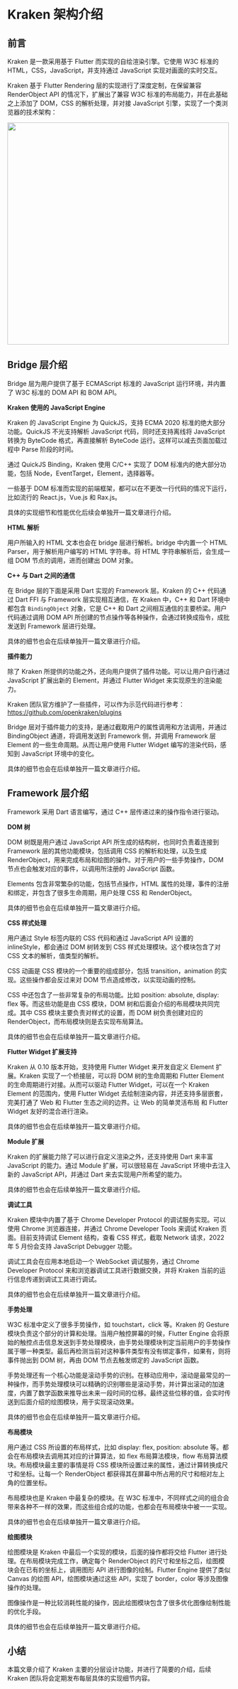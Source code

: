 # Kraken 架构介绍

## 前言

Kraken 是一款采用基于 Flutter 而实现的自绘渲染引擎。它使用 W3C 标准的 HTML，CSS，JavaScript，并支持通过 JavaScript 实现对画面的实时交互。

Kraken 基于 Flutter Rendering 层的实现进行了深度定制，在保留兼容 RenderObject API 的情况下，扩展出了兼容 W3C 标准的布局能力，并在此基础之上添加了 DOM，CSS 的解析处理，并对接 JavaScript 引擎，实现了一个类浏览器的技术架构：

<img src="https://kraken.oss-cn-hangzhou.aliyuncs.com/images/20220406122844.jpg" width="500" />

## Bridge 层介绍

Bridge 层为用户提供了基于 ECMAScript 标准的 JavaScript 运行环境，并内置了 W3C 标准的 DOM API 和 BOM API。

**Kraken 使用的 JavaScript Engine**

Kraken 的 JavaScript Engine 为 QuickJS，支持 ECMA 2020 标准的绝大部分功能。QuickJS 不光支持解析 JavaScript 代码，同时还支持离线将 JavaScript 转换为 ByteCode 格式，再直接解析 ByteCode 运行。这样可以减去页面加载过程中 Parse 阶段的时间。

通过 QuickJS Binding，Kraken 使用 C/C++ 实现了 DOM 标准内的绝大部分功能，包括 Node，EventTarget，Element，选择器等。

一些基于 DOM 标准而实现的前端框架，都可以在不更改一行代码的情况下运行，比如流行的 React.js，Vue.js 和 Rax.js。

具体的实现细节和性能优化后续会单独开一篇文章进行介绍。

**HTML 解析**

用户所输入的 HTML 文本也会在 bridge 层进行解析。bridge 中内置一个 HTML Parser，用于解析用户编写的 HTML 字符串。将 HTML 字符串解析后，会生成一组 DOM 节点的调用，进而创建出 DOM 对象。

**C++ 与 Dart 之间的通信**

在 Bridge 层的下面是采用 Dart 实现的 Framework 层。Kraken 的 C++ 代码通过 Dart FFI 与 Framework 层实现相互通信，在 Kraken 中，C++ 和 Dart 环境中都包含 `BindingObject` 对象，它是 C++ 和 Dart 之间相互通信的主要桥梁。用户代码通过调用 DOM API 所创建的节点操作等各种操作，会通过转换成指令，成批发送到 Framework 层进行处理。

具体的细节也会在后续单独开一篇文章进行介绍。

**插件能力**

除了 Kraken 所提供的功能之外，还向用户提供了插件功能。可以让用户自行通过 JavaScript 扩展出新的 Element，并通过 Flutter Widget 来实现原生的渲染能力。

Kraken 团队官方维护了一些插件，可以作为示范代码进行参考：https://github.com/openkraken/plugins

Bridge 层对于插件能力的支持，是通过截取用户的属性调用和方法调用，并通过 BindingObject 通道，将调用发送到 Framework 侧，并调用 Framework 层 Element 的一些生命周期。从而让用户使用 Flutter Widget 编写的渲染代码，感知到 JavaScript 环境中的变化。

具体的细节也会在后续单独开一篇文章进行介绍。

## Framework 层介绍

Framework 采用 Dart 语言编写，通过 C++ 层传递过来的操作指令进行驱动。

**DOM 树**

DOM 树既是用户通过 JavaScript API 所生成的结构树，也同时负责着连接到 Framework 层的其他功能模块，包括调用 CSS 的解析和处理，以及生成 RenderObject，用来完成布局和绘图的操作。对于用户的一些手势操作，DOM 节点也会触发对应的事件，以调用所注册的 JavaScript 函数。

Elements 包含非常繁杂的功能，包括节点操作，HTML 属性的处理，事件的注册和绑定，并包含了很多生命周期，用户处理 CSS 和 RenderObject。

具体的细节也会在后续单独开一篇文章进行介绍。

**CSS 样式处理**

用户通过 Style 标签内联的 CSS 代码和通过 JavaScript API 设置的 inlineStyle，都会通过 DOM 树转发到 CSS 样式处理模块。这个模块包含了对 CSS 文本的解析，值类型的解析。

CSS 动画是 CSS 模块的一个重要的组成部分，包括 transition，animation 的实现。这些操作都会反过来对 DOM 节点造成修改，以实现动画的控制。

CSS 中还包含了一些非常复杂的布局功能。比如 position: absolute, display: flex 等。而这些功能是由 CSS 模块，DOM 树和后面会介绍的布局模块共同完成。其中 CSS 模块主要负责对样式的设置，而 DOM 树负责创建对应的 RenderObject，而布局模块则是去实现布局算法。

具体的细节也会在后续单独开一篇文章进行介绍。

**Flutter Widget 扩展支持**

Kraken 从 0.10 版本开始，支持使用 Flutter Widget 来开发自定义 Element 扩展。Kraken 实现了一个桥接层，可以将 DOM 树的生命周期和 Flutter Element 的生命周期进行对接。从而可以驱动 Flutter Widget，可以在一个 Kraken Element 的范围内，使用 Flutter Widget 去绘制渲染内容，并还支持多层嵌套，完美打通了 Web 和 Flutter 生态之间的边界。让 Web 的简单灵活布局 和 Flutter Widget 友好的混合进行渲染。

具体的细节也会在后续单独开一篇文章进行介绍。

**Module 扩展**

Kraken 的扩展能力除了可以进行自定义渲染之外，还支持使用 Dart 来丰富 JavaScript 的能力。通过 Module 扩展，可以很轻易在 JavaScript 环境中去注入新的 JavaScript API，并通过 Dart 来去实现用户所希望的能力。

具体的细节也会在后续单独开一篇文章进行介绍。

**调试工具**

Kraken 模块中内置了基于 Chrome Developer Protocol 的调试服务实现。可以使用 Chrome 浏览器连接，并通过 Chrome Developer Tools 来调试 Kraken 页面。目前支持调试 Element 结构，查看 CSS 样式，截取 Network 请求，2022 年 5 月份会支持 JavaScript Debugger 功能。

调试工具会在应用本地启动一个 WebSocket 调试服务，通过 Chrome Developer Protocol 来和浏览器调试工具进行数据交换，并将 Kraken 当前的运行信息传递到调试工具进行调试。

具体的细节也会在后续单独开一篇文章进行介绍。

**手势处理**

W3C 标准中定义了很多手势操作，如 touchstart，click 等。Kraken 的 Gesture 模块负责这个部分的计算和处理。当用户触控屏幕的时候，Flutter Engine 会将原始的触控点击信息发送到手势处理模块，由手势处理模块判定当前用户的手势操作属于哪一种类型。最后再检测当前对这种事件类型有没有绑定事件，如果有，则将事件抛出到 DOM 树，再由 DOM 节点去触发绑定的 JavaScript 函数。

手势处理还有一个核心功能是滚动手势的识别。在移动应用中，滚动是最常见的一种操作，而手势处理模块可以精确的识别哪些是滚动手势，并计算出滚动的加速度，内置了数学函数来推导出未来一段时间的位移。最终这些位移的值，会实时传送到后面介绍的绘图模块，用于实现滚动效果。

具体的细节也会在后续单独开一篇文章进行介绍。

**布局模块**

用户通过 CSS 所设置的布局样式，比如 display: flex, position: absolute 等。都会在布局模块去调用其对应的计算算法，如 flex 布局算法模块，flow 布局算法模块。布局模块最主要的事情是将 CSS 模块所设置过来的属性，通过计算转换成尺寸和坐标。让每一个 RenderObject 都获得其在屏幕中所占用的尺寸和相对左上角的位置坐标。

布局模块也是 Kraken 中最复杂的模块。在 W3C 标准中，不同样式之间的组合会带来各种不一样的效果，而这些组合成的功能，也都会在布局模块中被一一实现。

具体的细节也会在后续单独开一篇文章进行介绍。

**绘图模块**

绘图模块是 Kraken 中最后一个实现的模块，后面的操作都将交给 Flutter 进行处理。在布局模块完成工作，确定每个 RenderObject 的尺寸和坐标之后，绘图模块会在已有的坐标上，调用图形 API 进行图像的绘制。Flutter Engine 提供了类似 Canvas 的绘图 API，绘图模块通过这些 API，实现了 border，color 等涉及图像操作的处理。

图像操作是一种比较消耗性能的操作，因此绘图模块包含了很多优化图像绘制性能的优化手段。

具体的细节也会在后续单独开一篇文章进行介绍。

## 小结

本篇文章介绍了 Kraken 主要的分层设计功能，并进行了简要的介绍，后续 Kraken 团队将会定期发布每层具体的实现细节内容。
